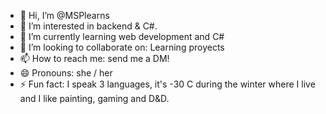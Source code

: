- 👋 Hi, I’m @MSPlearns
- 👀 I’m interested in backend & C#.
- 🌱 I’m currently learning web development and C#
- 💞️ I’m looking to collaborate on: Learning proyects 
- 📫 How to reach me: send me a DM!
- 😄 Pronouns: she / her
- ⚡ Fun fact: I speak 3 languages, it's -30 C during the winter where I live and I like painting, gaming and D&D.

<!---
MSPlearns/MSPlearns is a ✨ special ✨ repository because its `README.md` (this file) appears on your GitHub profile.
You can click the Preview link to take a look at your changes.
--->
